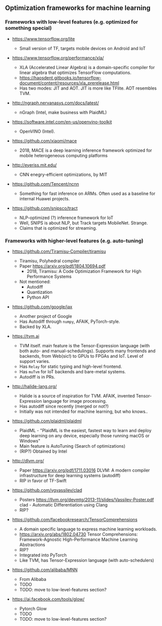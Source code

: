 Optimization frameworks for machine learning
--------------------------------------------

### Frameworks with low-level features (e.g. optimized for something special)

* <https://www.tensorflow.org/lite>
  - Small version of TF, targets mobile devices on Android and IoT

* <https://www.tensorflow.org/performance/xla/>
  - XLA (Accelerated Linear Algebra) is a domain-specific compiler for linear
    algebra that optimizes TensorFlow computations.
  - <https://haosdent.gitbooks.io/tensorflow-document/content/resources/xla_prerelease.html>
  - Has two modes: JIT and AOT. JIT is more like TFlite. AOT resembles TVM.

* <http://ngraph.nervanasys.com/docs/latest/>
  - nGraph (Intel, make business with PlaidML)

* <https://software.intel.com/en-us/openvino-toolkit>
  - OpenVINO (Intel).

* <https://github.com/xiaomi/mace>
  - 2018, MACE is a deep learning inference framework optimized for mobile heterogeneous computing platforms

 * <http://eyeriss.mit.edu/>
   - CNN enegry-efficient optimizations, by MIT

* <https://github.com/Tencent/ncnn>
  - Something for fast inference on ARMs. Often used as a baseline for internal
    Huawei projects.

* <https://github.com/snipsco/tract>
  - NLP-optimized (?) inference framework for IoT
  - Well, SNIPS is about NLP, but Track targets MobileNet. Strange.
  - Claims that is optimized for streaming.

### Frameworks with higher-level features (e.g. auto-tuning)

* <https://github.com/Tiramisu-Compiler/tiramisu>
  - Tiramisu, Polyhedral compiler
  - Paper <https://arxiv.org/pdf/1804.10694.pdf>
    + 2018, Tiramisu: A Code Optimization Framework for High Performance Systems
  - Not mentioned:
    + Autodiff
    + Quantization
    + Python API

* <https://github.com/google/jax>
  - Another project of Google
  - Has Autodiff through `numpy`, AFAIK, PyTorch-style.
  - Backed by XLA.

* <https://tvm.ai>
  - TVM itself. main feature is the Tensor-Expression language (with both auto-
    and manual-schedulings). Supports many frontends and backends, from
    Web(sic!) to GPUs to FPGAs and IoT. Level of support varies.
  - Has `Relay` for static typing and high-level frontend.
  - Has `muTvm` for IoT backends and bare-metal systems.
  - Autodiff is in PRs.

* <http://halide-lang.org/>
  - Halide is a source of inspiration for TVM. AFAIK, invented Tensor-Expression
    language for image processing.
  - Has autodiff since recently (merged or not?)
  - Initially was not intended for machine learning, but who knows..

* <https://github.com/plaidml/plaidml>
  - PlaidML - "PlaidML is the easiest, fastest way to learn and deploy deep
    learning on any device, especially those running macOS or Windows"
  - Main feature is AutoTuning (Search of optimizations)
  - (RIP?) Obtained by Intel

* <http://dlvm.org/>
  - Paper <https://arxiv.org/pdf/1711.03016>
    DLVM: A modern compiler infrastructure for deep learning systems (autodiff)
  - RIP in favor of TF-Swift

* <https://github.com/vgvassilev/clad>
  - Posters <https://llvm.org/devmtg/2013-11/slides/Vassilev-Poster.pdf>
    clad - Automatic Differentiation using Clang
  - RIP?

* <https://github.com/facebookresearch/TensorComprehensions>
  - A domain specific language to express machine learning workloads.
  - <https://arxiv.org/abs/1802.04730>
    Tensor Comprehensions: Framework-Agnostic High-Performance Machine Learning Abstractions
  - RIP?
  - Integrated into PyTorch
  - Like TVM, has Tensor-Expression language (with auto-schedulers)
* <https://github.com/alibaba/MNN>
  - From Alibaba
  - TODO
  - TODO: move to low-level-features section?
* <https://ai.facebook.com/tools/glow/>
  - Pytorch Glow
  - TODO
  - TODO: move to low-level-features section?
  
